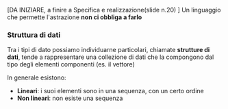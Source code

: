[DA INIZIARE, a finire a Specifica e realizzazione(slide n.20) ]
Un linguaggio che permette l'astrazione **non ci obbliga a farlo**


### Struttura di dati
Tra i tipi di dato possiamo individuarne particolari, chiamate **strutture di dati**, tende a rappresentare una collezione di dati che la compongono dal tipo degli elementi componenti (es. il vettore)

In generale esistono:
- **Lineari**: i suoi elementi sono in una sequenza, con un certo ordine
- **Non lineari**: non esiste una sequenza

